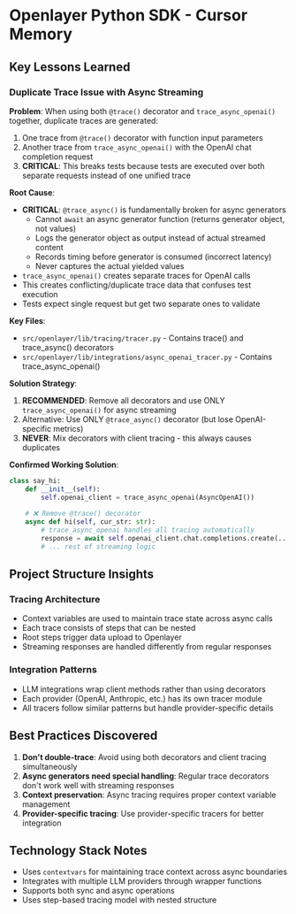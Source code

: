 # Openlayer Python SDK - Cursor Memory

## Key Lessons Learned

### Duplicate Trace Issue with Async Streaming

**Problem**: When using both `@trace()` decorator and `trace_async_openai()` together, duplicate traces are generated:
1. One trace from `@trace()` decorator with function input parameters
2. Another trace from `trace_async_openai()` with the OpenAI chat completion request
3. **CRITICAL**: This breaks tests because tests are executed over both separate requests instead of one unified trace

**Root Cause**: 
- **CRITICAL**: `@trace_async()` is fundamentally broken for async generators
  - Cannot `await` an async generator function (returns generator object, not values)
  - Logs the generator object as output instead of actual streamed content
  - Records timing before generator is consumed (incorrect latency)
  - Never captures the actual yielded values
- `trace_async_openai()` creates separate traces for OpenAI calls  
- This creates conflicting/duplicate trace data that confuses test execution
- Tests expect single request but get two separate ones to validate

**Key Files**:
- `src/openlayer/lib/tracing/tracer.py` - Contains trace() and trace_async() decorators
- `src/openlayer/lib/integrations/async_openai_tracer.py` - Contains trace_async_openai()

**Solution Strategy**:
1. **RECOMMENDED**: Remove all decorators and use ONLY `trace_async_openai()` for async streaming
2. Alternative: Use ONLY `@trace_async()` decorator (but lose OpenAI-specific metrics)
3. **NEVER**: Mix decorators with client tracing - this always causes duplicates

**Confirmed Working Solution**:
```python
class say_hi:
    def __init__(self):
        self.openai_client = trace_async_openai(AsyncOpenAI())
    
    # ❌ Remove @trace() decorator
    async def hi(self, cur_str: str):
        # trace_async_openai handles all tracing automatically
        response = await self.openai_client.chat.completions.create(...)
        # ... rest of streaming logic
```

## Project Structure Insights

### Tracing Architecture
- Context variables are used to maintain trace state across async calls
- Each trace consists of steps that can be nested
- Root steps trigger data upload to Openlayer
- Streaming responses are handled differently from regular responses

### Integration Patterns
- LLM integrations wrap client methods rather than using decorators
- Each provider (OpenAI, Anthropic, etc.) has its own tracer module
- All tracers follow similar patterns but handle provider-specific details

## Best Practices Discovered

1. **Don't double-trace**: Avoid using both decorators and client tracing simultaneously
2. **Async generators need special handling**: Regular trace decorators don't work well with streaming responses  
3. **Context preservation**: Async tracing requires proper context variable management
4. **Provider-specific tracing**: Use provider-specific tracers for better integration

## Technology Stack Notes

- Uses `contextvars` for maintaining trace context across async boundaries
- Integrates with multiple LLM providers through wrapper functions
- Supports both sync and async operations
- Uses step-based tracing model with nested structure